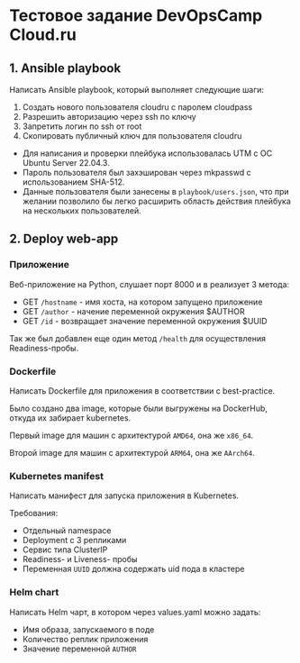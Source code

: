 # Тестовое задание DevOpsCamp Cloud.ru 

## 1. Ansible playbook
Написать Ansible playbook, который выполняет следующие шаги:

1. Создать нового пользователя cloudru с паролем cloudpass 
1. Разрешить авторизацию через ssh по ключу
1. Запретить логин по ssh от root 
1. Скопировать публичный ключ для пользователя cloudru

* Для написания и проверки плейбука использовалась UTM c ОС Ubuntu Server 22.04.3.
* Пароль пользователя был захэширован через mkpasswd с использованием SHA-512.
* Данные пользователя были занесены в `playbook/users.json`, что при желании позволило бы легко расширить область действия плейбука на нескольких пользователей.

## 2. Deploy web-app
### Приложение
Веб-приложение на Python, слушает порт 8000 и в реализует 3 метода:
- GET `/hostname` - имя хоста, на котором запущено приложение
- GET `/author` - начение переменной окружения $AUTHOR
- GET `/id` - возвращает значение переменной окружения $UUID

Так же был добавлен еще один метод `/health` для осуществления Readiness-пробы.

### Dockerfile
Написать Dockerfile для приложения в соответствии с best-practice.

Было создано два image, которые были выгружены на DockerHub, откуда их забирает kubernetes.

Первый image для машин с архитектурой `AMD64`, она же `x86_64`.

Второй image для машин с архитектурой `ARM64`, она же `AArch64`.

### Kubernetes manifest
Написать манифест для запуска приложения в Kubernetes. <br>

Требования:
* Отдельный namespace
* Deployment с 3 репликами
* Сервис типа ClusterIP
* Readiness- и Liveness- пробы 
* Переменная `UUID` должна содержать uid пода в кластере

### Helm chart
Написать Helm чарт, в котором через values.yaml можно задать:
- Имя образа, запускаемого в поде 
- Количество реплик приложения
- Значение переменной `AUTHOR`
